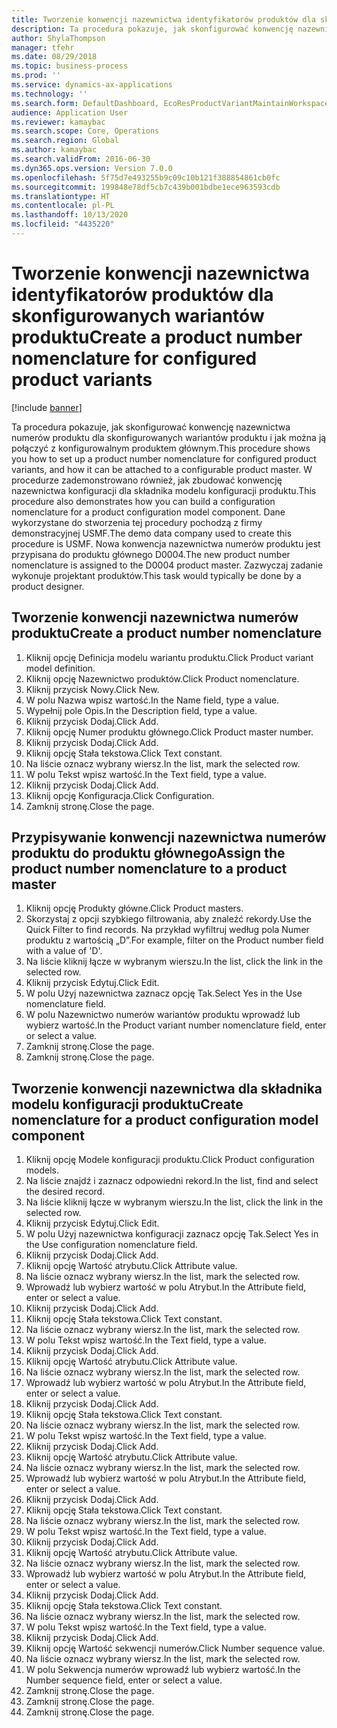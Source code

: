 ```yaml
---
title: Tworzenie konwencji nazewnictwa identyfikatorów produktów dla skonfigurowanych wariantów produktu
description: Ta procedura pokazuje, jak skonfigurować konwencję nazewnictwa numerów produktu dla skonfigurowanych wariantów produktu i jak można ją połączyć z konfigurowalnym produktem głównym.
author: ShylaThompson
manager: tfehr
ms.date: 08/29/2018
ms.topic: business-process
ms.prod: ''
ms.service: dynamics-ax-applications
ms.technology: ''
ms.search.form: DefaultDashboard, EcoResProductVariantMaintainWorkspace, EcoResNomenclature, EcoResProductListPage, EcoResProductDetails, PCProductConfigurationModelListPage, PCProductConfigurationModelDetails
audience: Application User
ms.reviewer: kamaybac
ms.search.scope: Core, Operations
ms.search.region: Global
ms.author: kamaybac
ms.search.validFrom: 2016-06-30
ms.dyn365.ops.version: Version 7.0.0
ms.openlocfilehash: 5f75d7e493255b9c09c10b121f388854861cb0fc
ms.sourcegitcommit: 199848e78df5cb7c439b001bdbe1ece963593cdb
ms.translationtype: HT
ms.contentlocale: pl-PL
ms.lasthandoff: 10/13/2020
ms.locfileid: "4435220"
---
```

# <a name="create-a-product-number-nomenclature-for-configured-product-variants"></a><span data-ttu-id="cea01-103">Tworzenie konwencji nazewnictwa identyfikatorów produktów dla skonfigurowanych wariantów produktu</span><span class="sxs-lookup"><span data-stu-id="cea01-103">Create a product number nomenclature for configured product variants</span></span>

[!include [banner](../../includes/banner.md)]

<span data-ttu-id="cea01-104">Ta procedura pokazuje, jak skonfigurować konwencję nazewnictwa numerów produktu dla skonfigurowanych wariantów produktu i jak można ją połączyć z konfigurowalnym produktem głównym.</span><span class="sxs-lookup"><span data-stu-id="cea01-104">This procedure shows you how to set up a product number nomenclature for configured product variants, and how it can be attached to a configurable product master.</span></span> <span data-ttu-id="cea01-105">W procedurze zademonstrowano również, jak zbudować konwencję nazewnictwa konfiguracji dla składnika modelu konfiguracji produktu.</span><span class="sxs-lookup"><span data-stu-id="cea01-105">This procedure also demonstrates how you can build a configuration nomenclature for a product configuration model component.</span></span> <span data-ttu-id="cea01-106">Dane wykorzystane do stworzenia tej procedury pochodzą z firmy demonstracyjnej USMF.</span><span class="sxs-lookup"><span data-stu-id="cea01-106">The demo data company used to create this procedure is USMF.</span></span> <span data-ttu-id="cea01-107">Nowa konwencja nazewnictwa numerów produktu jest przypisana do produktu głównego D0004.</span><span class="sxs-lookup"><span data-stu-id="cea01-107">The new product number nomenclature is assigned to the D0004 product master.</span></span> <span data-ttu-id="cea01-108">Zazwyczaj zadanie wykonuje projektant produktów.</span><span class="sxs-lookup"><span data-stu-id="cea01-108">This task would typically be done by a product designer.</span></span>


## <a name="create-a-product-number-nomenclature"></a><span data-ttu-id="cea01-109">Tworzenie konwencji nazewnictwa numerów produktu</span><span class="sxs-lookup"><span data-stu-id="cea01-109">Create a product number nomenclature</span></span>
1. <span data-ttu-id="cea01-110">Kliknij opcję Definicja modelu wariantu produktu.</span><span class="sxs-lookup"><span data-stu-id="cea01-110">Click Product variant model definition.</span></span>
2. <span data-ttu-id="cea01-111">Kliknij opcję Nazewnictwo produktów.</span><span class="sxs-lookup"><span data-stu-id="cea01-111">Click Product nomenclature.</span></span>
3. <span data-ttu-id="cea01-112">Kliknij przycisk Nowy.</span><span class="sxs-lookup"><span data-stu-id="cea01-112">Click New.</span></span>
4. <span data-ttu-id="cea01-113">W polu Nazwa wpisz wartość.</span><span class="sxs-lookup"><span data-stu-id="cea01-113">In the Name field, type a value.</span></span>
5. <span data-ttu-id="cea01-114">Wypełnij pole Opis.</span><span class="sxs-lookup"><span data-stu-id="cea01-114">In the Description field, type a value.</span></span>
6. <span data-ttu-id="cea01-115">Kliknij przycisk Dodaj.</span><span class="sxs-lookup"><span data-stu-id="cea01-115">Click Add.</span></span>
7. <span data-ttu-id="cea01-116">Kliknij opcję Numer produktu głównego.</span><span class="sxs-lookup"><span data-stu-id="cea01-116">Click Product master number.</span></span>
8. <span data-ttu-id="cea01-117">Kliknij przycisk Dodaj.</span><span class="sxs-lookup"><span data-stu-id="cea01-117">Click Add.</span></span>
9. <span data-ttu-id="cea01-118">Kliknij opcję Stała tekstowa.</span><span class="sxs-lookup"><span data-stu-id="cea01-118">Click Text constant.</span></span>
10. <span data-ttu-id="cea01-119">Na liście oznacz wybrany wiersz.</span><span class="sxs-lookup"><span data-stu-id="cea01-119">In the list, mark the selected row.</span></span>
11. <span data-ttu-id="cea01-120">W polu Tekst wpisz wartość.</span><span class="sxs-lookup"><span data-stu-id="cea01-120">In the Text field, type a value.</span></span>
12. <span data-ttu-id="cea01-121">Kliknij przycisk Dodaj.</span><span class="sxs-lookup"><span data-stu-id="cea01-121">Click Add.</span></span>
13. <span data-ttu-id="cea01-122">Kliknij opcję Konfiguracja.</span><span class="sxs-lookup"><span data-stu-id="cea01-122">Click Configuration.</span></span>
14. <span data-ttu-id="cea01-123">Zamknij stronę.</span><span class="sxs-lookup"><span data-stu-id="cea01-123">Close the page.</span></span>

## <a name="assign-the-product-number-nomenclature-to-a-product-master"></a><span data-ttu-id="cea01-124">Przypisywanie konwencji nazewnictwa numerów produktu do produktu głównego</span><span class="sxs-lookup"><span data-stu-id="cea01-124">Assign the product number nomenclature to a product master</span></span>
1. <span data-ttu-id="cea01-125">Kliknij opcję Produkty główne.</span><span class="sxs-lookup"><span data-stu-id="cea01-125">Click Product masters.</span></span>
2. <span data-ttu-id="cea01-126">Skorzystaj z opcji szybkiego filtrowania, aby znaleźć rekordy.</span><span class="sxs-lookup"><span data-stu-id="cea01-126">Use the Quick Filter to find records.</span></span> <span data-ttu-id="cea01-127">Na przykład wyfiltruj według pola Numer produktu z wartością „D”.</span><span class="sxs-lookup"><span data-stu-id="cea01-127">For example, filter on the Product number field with a value of 'D'.</span></span>
3. <span data-ttu-id="cea01-128">Na liście kliknij łącze w wybranym wierszu.</span><span class="sxs-lookup"><span data-stu-id="cea01-128">In the list, click the link in the selected row.</span></span>
4. <span data-ttu-id="cea01-129">Kliknij przycisk Edytuj.</span><span class="sxs-lookup"><span data-stu-id="cea01-129">Click Edit.</span></span>
5. <span data-ttu-id="cea01-130">W polu Użyj nazewnictwa zaznacz opcję Tak.</span><span class="sxs-lookup"><span data-stu-id="cea01-130">Select Yes in the Use nomenclature field.</span></span>
6. <span data-ttu-id="cea01-131">W polu Nazewnictwo numerów wariantów produktu wprowadź lub wybierz wartość.</span><span class="sxs-lookup"><span data-stu-id="cea01-131">In the Product variant number nomenclature field, enter or select a value.</span></span>
7. <span data-ttu-id="cea01-132">Zamknij stronę.</span><span class="sxs-lookup"><span data-stu-id="cea01-132">Close the page.</span></span>
8. <span data-ttu-id="cea01-133">Zamknij stronę.</span><span class="sxs-lookup"><span data-stu-id="cea01-133">Close the page.</span></span>

## <a name="create-nomenclature-for-a-product-configuration-model-component"></a><span data-ttu-id="cea01-134">Tworzenie konwencji nazewnictwa dla składnika modelu konfiguracji produktu</span><span class="sxs-lookup"><span data-stu-id="cea01-134">Create nomenclature for a product configuration model component</span></span>
1. <span data-ttu-id="cea01-135">Kliknij opcję Modele konfiguracji produktu.</span><span class="sxs-lookup"><span data-stu-id="cea01-135">Click Product configuration models.</span></span>
2. <span data-ttu-id="cea01-136">Na liście znajdź i zaznacz odpowiedni rekord.</span><span class="sxs-lookup"><span data-stu-id="cea01-136">In the list, find and select the desired record.</span></span>
3. <span data-ttu-id="cea01-137">Na liście kliknij łącze w wybranym wierszu.</span><span class="sxs-lookup"><span data-stu-id="cea01-137">In the list, click the link in the selected row.</span></span>
4. <span data-ttu-id="cea01-138">Kliknij przycisk Edytuj.</span><span class="sxs-lookup"><span data-stu-id="cea01-138">Click Edit.</span></span>
5. <span data-ttu-id="cea01-139">W polu Użyj nazewnictwa konfiguracji zaznacz opcję Tak.</span><span class="sxs-lookup"><span data-stu-id="cea01-139">Select Yes in the Use configuration nomenclature field.</span></span>
6. <span data-ttu-id="cea01-140">Kliknij przycisk Dodaj.</span><span class="sxs-lookup"><span data-stu-id="cea01-140">Click Add.</span></span>
7. <span data-ttu-id="cea01-141">Kliknij opcję Wartość atrybutu.</span><span class="sxs-lookup"><span data-stu-id="cea01-141">Click Attribute value.</span></span>
8. <span data-ttu-id="cea01-142">Na liście oznacz wybrany wiersz.</span><span class="sxs-lookup"><span data-stu-id="cea01-142">In the list, mark the selected row.</span></span>
9. <span data-ttu-id="cea01-143">Wprowadź lub wybierz wartość w polu Atrybut.</span><span class="sxs-lookup"><span data-stu-id="cea01-143">In the Attribute field, enter or select a value.</span></span>
10. <span data-ttu-id="cea01-144">Kliknij przycisk Dodaj.</span><span class="sxs-lookup"><span data-stu-id="cea01-144">Click Add.</span></span>
11. <span data-ttu-id="cea01-145">Kliknij opcję Stała tekstowa.</span><span class="sxs-lookup"><span data-stu-id="cea01-145">Click Text constant.</span></span>
12. <span data-ttu-id="cea01-146">Na liście oznacz wybrany wiersz.</span><span class="sxs-lookup"><span data-stu-id="cea01-146">In the list, mark the selected row.</span></span>
13. <span data-ttu-id="cea01-147">W polu Tekst wpisz wartość.</span><span class="sxs-lookup"><span data-stu-id="cea01-147">In the Text field, type a value.</span></span>
14. <span data-ttu-id="cea01-148">Kliknij przycisk Dodaj.</span><span class="sxs-lookup"><span data-stu-id="cea01-148">Click Add.</span></span>
15. <span data-ttu-id="cea01-149">Kliknij opcję Wartość atrybutu.</span><span class="sxs-lookup"><span data-stu-id="cea01-149">Click Attribute value.</span></span>
16. <span data-ttu-id="cea01-150">Na liście oznacz wybrany wiersz.</span><span class="sxs-lookup"><span data-stu-id="cea01-150">In the list, mark the selected row.</span></span>
17. <span data-ttu-id="cea01-151">Wprowadź lub wybierz wartość w polu Atrybut.</span><span class="sxs-lookup"><span data-stu-id="cea01-151">In the Attribute field, enter or select a value.</span></span>
18. <span data-ttu-id="cea01-152">Kliknij przycisk Dodaj.</span><span class="sxs-lookup"><span data-stu-id="cea01-152">Click Add.</span></span>
19. <span data-ttu-id="cea01-153">Kliknij opcję Stała tekstowa.</span><span class="sxs-lookup"><span data-stu-id="cea01-153">Click Text constant.</span></span>
20. <span data-ttu-id="cea01-154">Na liście oznacz wybrany wiersz.</span><span class="sxs-lookup"><span data-stu-id="cea01-154">In the list, mark the selected row.</span></span>
21. <span data-ttu-id="cea01-155">W polu Tekst wpisz wartość.</span><span class="sxs-lookup"><span data-stu-id="cea01-155">In the Text field, type a value.</span></span>
22. <span data-ttu-id="cea01-156">Kliknij przycisk Dodaj.</span><span class="sxs-lookup"><span data-stu-id="cea01-156">Click Add.</span></span>
23. <span data-ttu-id="cea01-157">Kliknij opcję Wartość atrybutu.</span><span class="sxs-lookup"><span data-stu-id="cea01-157">Click Attribute value.</span></span>
24. <span data-ttu-id="cea01-158">Na liście oznacz wybrany wiersz.</span><span class="sxs-lookup"><span data-stu-id="cea01-158">In the list, mark the selected row.</span></span>
25. <span data-ttu-id="cea01-159">Wprowadź lub wybierz wartość w polu Atrybut.</span><span class="sxs-lookup"><span data-stu-id="cea01-159">In the Attribute field, enter or select a value.</span></span>
26. <span data-ttu-id="cea01-160">Kliknij przycisk Dodaj.</span><span class="sxs-lookup"><span data-stu-id="cea01-160">Click Add.</span></span>
27. <span data-ttu-id="cea01-161">Kliknij opcję Stała tekstowa.</span><span class="sxs-lookup"><span data-stu-id="cea01-161">Click Text constant.</span></span>
28. <span data-ttu-id="cea01-162">Na liście oznacz wybrany wiersz.</span><span class="sxs-lookup"><span data-stu-id="cea01-162">In the list, mark the selected row.</span></span>
29. <span data-ttu-id="cea01-163">W polu Tekst wpisz wartość.</span><span class="sxs-lookup"><span data-stu-id="cea01-163">In the Text field, type a value.</span></span>
30. <span data-ttu-id="cea01-164">Kliknij przycisk Dodaj.</span><span class="sxs-lookup"><span data-stu-id="cea01-164">Click Add.</span></span>
31. <span data-ttu-id="cea01-165">Kliknij opcję Wartość atrybutu.</span><span class="sxs-lookup"><span data-stu-id="cea01-165">Click Attribute value.</span></span>
32. <span data-ttu-id="cea01-166">Na liście oznacz wybrany wiersz.</span><span class="sxs-lookup"><span data-stu-id="cea01-166">In the list, mark the selected row.</span></span>
33. <span data-ttu-id="cea01-167">Wprowadź lub wybierz wartość w polu Atrybut.</span><span class="sxs-lookup"><span data-stu-id="cea01-167">In the Attribute field, enter or select a value.</span></span>
34. <span data-ttu-id="cea01-168">Kliknij przycisk Dodaj.</span><span class="sxs-lookup"><span data-stu-id="cea01-168">Click Add.</span></span>
35. <span data-ttu-id="cea01-169">Kliknij opcję Stała tekstowa.</span><span class="sxs-lookup"><span data-stu-id="cea01-169">Click Text constant.</span></span>
36. <span data-ttu-id="cea01-170">Na liście oznacz wybrany wiersz.</span><span class="sxs-lookup"><span data-stu-id="cea01-170">In the list, mark the selected row.</span></span>
37. <span data-ttu-id="cea01-171">W polu Tekst wpisz wartość.</span><span class="sxs-lookup"><span data-stu-id="cea01-171">In the Text field, type a value.</span></span>
38. <span data-ttu-id="cea01-172">Kliknij przycisk Dodaj.</span><span class="sxs-lookup"><span data-stu-id="cea01-172">Click Add.</span></span>
39. <span data-ttu-id="cea01-173">Kliknij opcję Wartość sekwencji numerów.</span><span class="sxs-lookup"><span data-stu-id="cea01-173">Click Number sequence value.</span></span>
40. <span data-ttu-id="cea01-174">Na liście oznacz wybrany wiersz.</span><span class="sxs-lookup"><span data-stu-id="cea01-174">In the list, mark the selected row.</span></span>
41. <span data-ttu-id="cea01-175">W polu Sekwencja numerów wprowadź lub wybierz wartość.</span><span class="sxs-lookup"><span data-stu-id="cea01-175">In the Number sequence field, enter or select a value.</span></span>
42. <span data-ttu-id="cea01-176">Zamknij stronę.</span><span class="sxs-lookup"><span data-stu-id="cea01-176">Close the page.</span></span>
43. <span data-ttu-id="cea01-177">Zamknij stronę.</span><span class="sxs-lookup"><span data-stu-id="cea01-177">Close the page.</span></span>
44. <span data-ttu-id="cea01-178">Zamknij stronę.</span><span class="sxs-lookup"><span data-stu-id="cea01-178">Close the page.</span></span>

